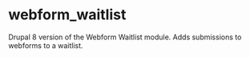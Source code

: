 # webform_waitlist
Drupal 8 version of the Webform Waitlist module. Adds submissions to webforms to a waitlist. 
